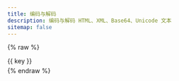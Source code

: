 ```yaml
---
title: 编码与解码
description: 编码与解码 HTML、XML、Base64、Unicode 文本
sitemap: false
---
```

<script type="module" data-pjax>
  import {
    provideFluentDesignSystem,
    fluentButton,
    fluentOption,
    fluentSelect,
    fluentTextArea,
    fillColor,
    accentBaseColor,
    SwatchRGB,
    neutralLayerFloating,
    baseLayerLuminance,
    StandardLuminance
  } from "https://cdn.jsdelivr.net/npm/@fluentui/web-components/+esm";
  provideFluentDesignSystem()
    .register(
      fluentButton(),
      fluentOption(),
      fluentSelect(),
      fluentTextArea()
    );
  accentBaseColor.withDefault(SwatchRGB.create(0xFC / 0xFF, 0x64 / 0xFF, 0x23 / 0xFF));
  fillColor.withDefault(neutralLayerFloating);
  const scheme = matchMedia("(prefers-color-scheme: dark)");
  if (typeof scheme !== "undefined") {
    scheme.addEventListener("change", e => baseLayerLuminance.withDefault(e.matches ? StandardLuminance.DarkMode : StandardLuminance.LightMode));
    if (scheme.matches) {
      baseLayerLuminance.withDefault(StandardLuminance.DarkMode);
    }
  }
</script>

{% raw %}
<div id="vue-app">
  <div class="stack-vertical" style="row-gap: 0.3rem;">
    <settings-card>
      <template #icon>
        <svg-host
          src="https://cdn.jsdelivr.net/npm/@fluentui/svg-icons/icons/settings_cog_multiple_20_regular.svg"></svg-host>
      </template>
      <template #header>
        <h3 id="encode-type" class="unset">编码类型</h3>
      </template>
      <template #description>
        选择编码的类型。
      </template>
      <fluent-select v-model="type" style="min-width: calc(var(--base-height-multiplier) * 12.5px);">
        <fluent-option v-for="key in types" :value="key">{{ key }}</fluent-option>
      </fluent-select>
    </settings-card>
    <div class="split-view">
      <div class="split-content">
        <input-label v-fill-color="fillColor" label="明文" style="flex: 1;">
          <template #action>
            <fluent-button @click="encode">编码</fluent-button>
          </template>
          <fluent-text-area v-model="decoded" resize="vertical" style="width: 100%;"></fluent-text-area>
        </input-label>
      </div>
      <div class="split-content">
        <input-label v-fill-color="fillColor" label="密文" style="flex: 1;">
          <template #action>
            <fluent-button @click="decode">解码</fluent-button>
          </template>
          <fluent-text-area v-model="encoded" resize="vertical" style="width: 100%;"></fluent-text-area>
        </input-label>
      </div>
    </div>
  </div>
</div>

<template id="svg-host-template">
  <div class="svg-host" v-html="innerHTML"></div>
</template>

<template id="input-label-template">
  <div class="input-label">
    <div class="fluent-input-label">
      <label>{{ label }}</label>
      <slot name="action"></slot>
    </div>
    <slot></slot>
  </div>
</template>

<template id="settings-presenter-template">
  <div class="settings-presenter">
    <div class="header-root">
      <div class="icon-holder" v-check-solt="$slots.icon">
        <slot name="icon"></slot>
      </div>
      <div class="header-panel">
        <span v-check-solt="$slots.header">
          <slot name="header"></slot>
        </span>
        <span class="description" v-check-solt="$slots.description">
          <slot name="description"></slot>
        </span>
      </div>
    </div>
    <div class="content-presenter" v-check-solt="$slots.default">
      <slot></slot>
    </div>
  </div>
</template>

<template id="settings-card-template">
  <div class="settings-card">
    <div class="content-grid" v-fill-color="fillColor">
      <settings-presenter class="presenter">
        <template #icon>
          <slot name="icon"></slot>
        </template>
        <template #header>
          <slot name="header"></slot>
        </template>
        <template #description>
          <slot name="description"></slot>
        </template>
        <slot></slot>
      </settings-presenter>
    </div>
  </div>
</template>
{% endraw %}

<script type="module" data-pjax>
  import { createApp, toRaw } from "https://cdn.jsdelivr.net/npm/vue/dist/vue.esm-browser.prod.js";
  import { fillColor, neutralFillInputRest } from "https://cdn.jsdelivr.net/npm/@fluentui/web-components/+esm";
  import * as entities from "https://cdn.jsdelivr.net/npm/entities/+esm";
  import { Base64 } from "https://cdn.jsdelivr.net/npm/js-base64/+esm";
  createApp({
    data() {
      return {
        type: "HTML",
        encoded: null,
        decoded: null,
        types: ["HTML", "XML", "URL", "Base64", "Unicode"],
        fillColor: neutralFillInputRest
      }
    },
    methods: {
      encode() {
        switch (this.type) {
          case "HTML":
            this.encoded = entities.encodeHTML(this.decoded);
            break;
          case "XML":
            this.encoded = entities.encodeXML(this.decoded);
            break;
          case "URL":
            this.encoded = encodeURIComponent(this.decoded);
            break;
          case "Base64":
            this.encoded = Base64.encode(this.decoded);
            break;
          case "Unicode":
            this.encoded = entities.escape(this.decoded);
            break;
        }
      },
      decode() {
        switch (this.type) {
          case "HTML":
            this.decoded = entities.decodeHTML(this.encoded);
            break;
          case "XML":
            this.decoded = entities.decodeXML(this.encoded);
            break;
          case "URL":
            this.decoded = decodeURIComponent(this.encoded);
            break;
          case "Base64":
            this.decoded = Base64.decode(this.encoded);
            break;
          case "Unicode":
            this.decoded = entities.unescape(this.encoded);
            break;
        }
      }
    },
    mounted() {
      if (typeof NexT !== "undefined") {
        NexT.utils.registerSidebarTOC();
      }
    }
  }).directive("check-solt",
    (element, binding) => {
      if (element instanceof HTMLElement) {
        const solt = binding.value;
        function setDisplay(value) {
          if (value) {
            if (element.style.display === "none") {
              element.style.display = '';
            }
          }
          else {
            element.style.display = "none";
          }
        }
        if (typeof solt === "undefined") {
          setDisplay(false);
        }
        else if (typeof solt === "function") {
          let value = solt();
          if (value instanceof Array) {
            const result = value.some(x => {
              if (typeof x === "object") {
                if (typeof x.type === "symbol") {
                  x = x.children;
                  if (typeof x === "string" || x instanceof Array) {
                    return !!x.length;
                  }
                  else {
                    return !!x;
                  }
                }
                else {
                  return true;
                }
              }
              else {
                return false;
              }
            });
            setDisplay(result);
          }
        }
        else if (solt !== binding.oldValue) {
          setDisplay(false);
        }
      }
    }
  ).directive("fill-color",
    (element, binding) => {
      if (element instanceof HTMLElement) {
        const color = toRaw(binding.value);
        if (color !== binding.oldValue) {
          fillColor.setValueFor(element, color.getValueFor(element.parentElement));
        }
      }
    }
  ).component("svg-host", {
    template: "#svg-host-template",
    props: {
      src: String
    },
    data() {
      return {
        innerHTML: null
      }
    },
    watch: {
      src(newValue, oldValue) {
        if (newValue !== oldValue) {
          this.getSVGAsync(newValue).then(svg => this.innerHTML = svg);
        }
      }
    },
    methods: {
      async getSVGAsync(src) {
        if (src) {
          try {
            return await fetch(src)
              .then(response => response.text());
          }
          catch (ex) {
            console.error(ex);
          }
        }
        return '';
      }
    },
    mounted() {
      this.getSVGAsync(this.src).then(svg => this.innerHTML = svg);
    }
  }).component("input-label", {
    template: "#input-label-template",
    props: {
      label: String
    }
  }).component("settings-presenter", {
    template: "#settings-presenter-template"
  }).component("settings-card", {
    template: "#settings-card-template",
    data() {
      return {
        fillColor: neutralFillInputRest
      }
    }
  }).mount("#vue-app");
</script>

<style>
  @import 'https://cdn.jsdelivr.net/gh/microsoft/fluentui-blazor@dev/src/Core/Components/Label/FluentInputLabel.razor.css';

  #vue-app {
    --settings-card-padding: calc(var(--design-unit) * 4px);
    font-family: var(--body-font);
    font-size: var(--type-ramp-base-font-size);
    line-height: var(--type-ramp-base-line-height);
    font-weight: var(--font-weight);
    color: var(--neutral-foreground-rest);
    color-scheme: light;
  }

  @media (prefers-color-scheme: dark) {
    #vue-app {
      color-scheme: dark;
    }
  }

  #vue-app .stack-vertical {
    display: flex;
    flex-direction: column;
  }

  #vue-app h6.unset,
  #vue-app h5.unset,
  #vue-app h4.unset,
  #vue-app h3.unset,
  #vue-app h2.unset,
  #vue-app h1.unset {
    margin-top: 0;
    margin-bottom: 0;
    font-weight: inherit;
    font-family: inherit;
    font-size: inherit;
    line-height: inherit;
  }

  #vue-app fluent-select::part(listbox),
  #vue-app fluent-select .listbox {
    max-height: calc(var(--base-height-multiplier) * 30px);
  }

  #vue-app div.split-view {
    height: 100%;
    display: flex;
    gap: 0.3rem;
  }

  #vue-app div.split-view .split-content {
    flex: 1;
    display: flex;
    box-sizing: border-box;
    padding: var(--settings-card-padding);
    background: var(--neutral-fill-input-rest);
    color: var(--neutral-foreground-rest);
    border: calc(var(--stroke-width) * 1px) solid var(--neutral-stroke-layer-rest);
    border-radius: calc(var(--control-corner-radius) * 1px);
    box-shadow: var(--elevation-shadow-card-rest);
  }

  @media (max-width: 767px) {
    #vue-app div.split-view {
      flex-direction: column;
    }
  }

  .svg-host {
    display: flex;
  }

  .input-label .fluent-input-label {
    display: flex;
    justify-content: space-between;
    align-items: center;
    cursor: default;
  }

  .input-label .fluent-input-label label {
    cursor: pointer;
  }

  .settings-presenter {
    --settings-card-description-font-size: var(--type-ramp-minus-1-font-size);
    --settings-card-header-icon-max-size: var(--type-ramp-base-line-height);
    --settings-card-header-icon-margin: 0 calc((var(--base-horizontal-spacing-multiplier) * 6 + var(--design-unit) * 0.5) * 1px) 0 calc((var(--base-horizontal-spacing-multiplier) * 6 - var(--design-unit) * 4) * 1px);
    --settings-card-vertical-header-content-spacing: calc(var(--design-unit) * 2px) 0 0 0;
    display: flex;
    justify-content: space-between;
    align-items: center;
  }

  .settings-presenter div.header-root {
    display: flex;
    align-items: center;
    flex: 1;
  }

  .settings-presenter div.icon-holder {
    max-width: var(--settings-card-header-icon-max-size);
    max-height: var(--settings-card-header-icon-max-size);
    margin: var(--settings-card-header-icon-margin);
    fill: currentColor;
  }

  .settings-presenter div.header-panel {
    display: flex;
    flex-direction: column;
    margin: 0 calc(var(--design-unit) * 6px) 0 0;
  }

  .settings-presenter span.description {
    font-size: var(--settings-card-description-font-size);
    color: var(--neutral-fill-strong-hover);
  }

  .settings-presenter div.content-presenter {
    display: grid;
  }

  @media (max-width: 600px) {
    .settings-presenter {
      flex-flow: column;
      justify-content: normal;
      align-items: normal;
    }

    .settings-presenter div.header-panel {
      margin: 0;
    }

    .settings-presenter div.content-presenter {
      margin: var(--settings-card-vertical-header-content-spacing);
    }
  }

  .settings-card {
    display: block;
    box-sizing: border-box;
    background: var(--neutral-fill-input-rest);
    color: var(--neutral-foreground-rest);
    border: calc(var(--stroke-width) * 1px) solid var(--neutral-stroke-layer-rest);
    border-radius: calc(var(--control-corner-radius) * 1px);
    box-shadow: var(--elevation-shadow-card-rest);
  }

  .settings-card .presenter {
    padding: var(--settings-card-padding);
  }
</style>